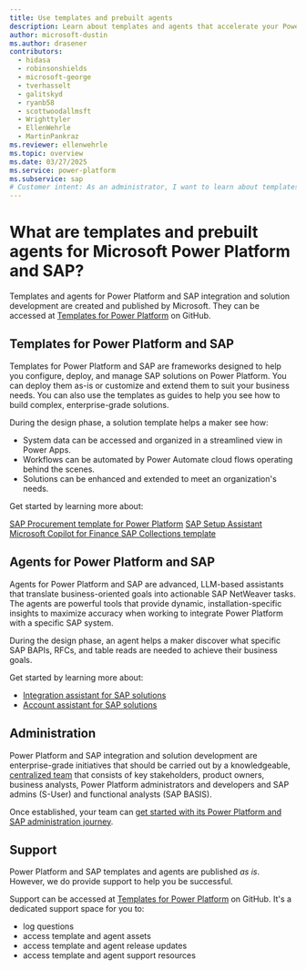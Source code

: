 ```yaml
---
title: Use templates and prebuilt agents
description: Learn about templates and agents that accelerate your Power Platform and SAP integration and solution development.
author: microsoft-dustin
ms.author: drasener
contributors:
  - hidasa
  - robinsonshields
  - microsoft-george
  - tverhasselt
  - galitskyd
  - ryanb58
  - scottwoodallmsft
  - Wrighttyler
  - EllenWehrle
  - MartinPankraz
ms.reviewer: ellenwehrle
ms.topic: overview
ms.date: 03/27/2025
ms.service: power-platform
ms.subservice: sap
# Customer intent: As an administrator, I want to learn about templates and prebuilt agents that can help me accelerate my Power Platform and SAP integration and solution development.
---
```


# What are templates and prebuilt agents for Microsoft Power Platform and SAP?

Templates and agents for Power Platform and SAP integration and solution development are created and published by Microsoft. They can be accessed at [Templates for Power Platform](https://github.com/microsoft/Templates-for-Power-Platform) on GitHub.

## Templates for Power Platform and SAP

 Templates for Power Platform and SAP are frameworks designed to help you configure, deploy, and manage SAP solutions on Power Platform. You can deploy them as-is or customize and extend them to suit your business needs. You can also use the templates as guides to help you see how to build complex, enterprise-grade solutions.

During the design phase, a solution template helps a maker see how:

- System data can be accessed and organized in a streamlined view in Power Apps.
- Workflows can be automated by Power Automate cloud flows operating behind the scenes.
- Solutions can be enhanced and extended to meet an organization's needs.

Get started by learning more about:

[SAP Procurement template for Power Platform](/power-platform/sap/templates/sap-procurement/overview)
[SAP Setup Assistant](/power-platform/sap/templates/sap-procurement/administer/sap-setup-assistant/overview)
[Microsoft Copilot for Finance SAP Collections template](/copilot/finance/get-started/sap/administer/get-started)

## Agents for Power Platform and SAP

Agents for Power Platform and SAP are advanced, LLM-based assistants that translate business-oriented goals into actionable SAP NetWeaver tasks. The agents are powerful tools that provide dynamic, installation-specific insights to maximize accuracy when working to integrate Power Platform with a specific SAP system.

During the design phase, an agent helps a maker discover what specific SAP BAPIs, RFCs, and table reads are needed to achieve their business goals.

Get started by learning more about:

- [Integration assistant for SAP solutions](integration-assistant/overview.md)
- [Account assistant for SAP solutions](account-assistant/overview.md)

## Administration

Power Platform and SAP integration and solution development are enterprise-grade initiatives that should be carried out by a knowledgeable, [centralized team](/power-platform/guidance/adoption/delivery-models#centralized) that consists of key stakeholders, product owners, business analysts, Power Platform administrators and developers and SAP admins (S-User) and functional analysts (SAP BASIS).

Once established, your team can [get started with its Power Platform and SAP administration journey](/power-platform/sap/templates/sap-procurement/overview).

## Support

Power Platform and SAP templates and agents are published _as is_. However, we do provide support to help you be successful.

Support can be accessed at [Templates for Power Platform](https://github.com/microsoft/Templates-for-Power-Platform) on GitHub. It's a dedicated support space for you to:

- log questions
- access template and agent assets
- access template and agent release updates
- access template and agent support resources
